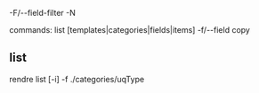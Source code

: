 

-F/--field-filter
-N

commands:
list [templates|categories|fields|items] -f/--field
copy


## list

rendre list [-i] -f ./categories/uqType
